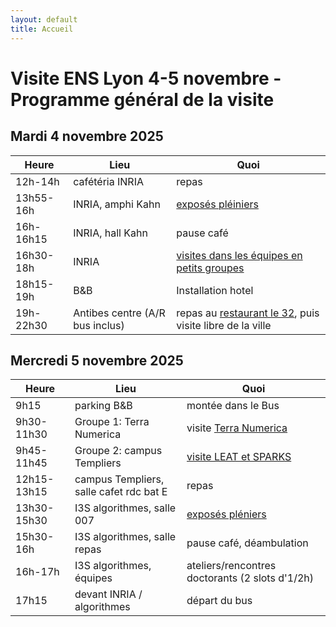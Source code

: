 ```yaml
---
layout: default
title: Accueil
---
```


# Visite ENS Lyon 4-5 novembre - Programme général de la visite

Mardi 4 novembre 2025
---------------------

| Heure      | Lieu                                      | Quoi                                            |
|------------|-------------------------------------------|-------------------------------------------------|
| 12h-14h    | cafétéria INRIA                           | repas      |
| 13h55-16h    | INRIA, amphi Kahn                       | [exposés pléiniers](inria/VisiteL3ENS4Nov2025.pdf)                              |
| 16h-16h15  | INRIA, hall Kahn                       | pause café                                      |
| 16h30-18h|  INRIA                              | [visites dans les équipes en petits groupes](inria/VisiteL3ENS4Nov2025.pdf)
| 18h15-19h  | B&B                                       | Installation hotel                              |
| 19h-22h30  | Antibes centre   (A/R bus inclus)                         | repas au [restaurant le 32](https://32pizzabar.shop), puis visite libre de la ville       |

Mercredi 5 novembre 2025
------------------------

| Heure      | Lieu                                     | Quoi                                            |
|------------|------------------------------------------|-------------------------------------------------|
| 9h15       | parking B&B                              | montée dans le Bus                              |
| 9h30-11h30 | Groupe 1: Terra Numerica                 | visite [Terra Numerica](https://terra-numerica.org)                           |
| 9h45-11h45 | Groupe 2: campus Templiers               | [visite LEAT et SPARKS](templiers/index.md) 
| 12h15-13h15| campus Templiers, salle cafet rdc bat E  | repas                                           |
| 13h30-15h30| I3S algorithmes, salle 007               | [exposés pléniers](algorithmes/pleniers.md)                                |
| 15h30-16h  | I3S algorithmes, salle repas             | pause café, déambulation                        |
| 16h-17h    | I3S algorithmes, équipes                 | ateliers/rencontres doctorants  (2 slots d'1/2h)|
| 17h15      | devant INRIA / algorithmes               | départ du bus                                   |
